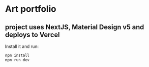 # Art portfolio

## project uses NextJS, Material Design v5 and deploys to Vercel

Install it and run:

```sh
npm install
npm run dev
```


